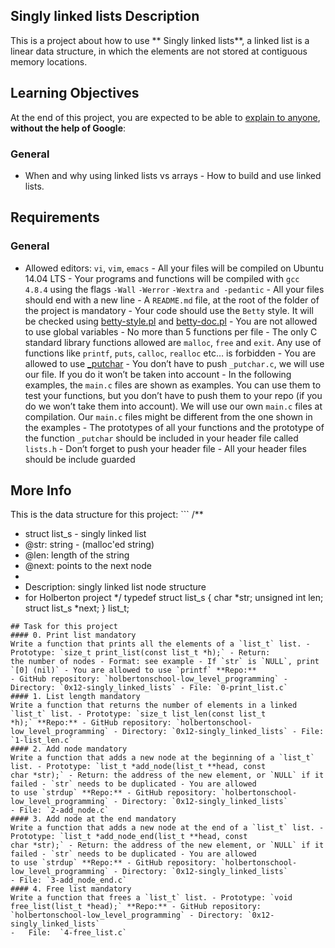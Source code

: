 ## Singly linked lists Description
This is a project about how to use ** Singly linked lists**, a linked list is a linear data structure, in which the elements 
are not stored at contiguous memory locations.
## Learning Objectives
At the end of this project, you are expected to be able to [explain to 
anyone](https://intranet.hbtn.io/rltoken/8bKyzTFahgtvQf7aftTjPw "explain to anyone"), **without the help of Google**:
### General
- When and why using linked lists vs arrays - How to build and use linked lists.
## Requirements
### General
- Allowed editors: `vi`, `vim`, `emacs` - All your files will be compiled on Ubuntu 14.04 LTS - Your programs and functions 
will be compiled with `gcc 4.8.4` using the flags `-Wall` `-Werror` `-Wextra` `and -pedantic` - All your files should end with 
a new line - A `README.md` file, at the root of the folder of the project is mandatory - Your code should use the `Betty` 
style. It will be checked using [betty-style.pl](https://github.com/holbertonschool/Betty/blob/master/betty-style.pl 
"betty-style.pl") and [betty-doc.pl](https://github.com/holbertonschool/Betty/blob/master/betty-doc.pl "betty-doc.pl") - You 
are not allowed to use global variables - No more than 5 functions per file - The only C standard library functions allowed 
are `malloc`, `free` and `exit`. Any use of functions like `printf`, `puts`, `calloc`, `realloc` etc… is forbidden - You are 
allowed to use [_putchar](https://github.com/holbertonschool/_putchar.c/blob/master/_putchar.c "_putchar") - You don’t have to 
push `_putchar.c`, we will use our file. If you do it won’t be taken into account - In the following examples, the `main.c` 
files are shown as examples. You can use them to test your functions, but you don’t have to push them to your repo (if you do 
we won’t take them into account). We will use our own `main.c` files at compilation. Our `main.c` files might be different 
from the one shown in the examples - The prototypes of all your functions and the prototype of the function `_putchar` should 
be included in your header file called `lists.h` - Don’t forget to push your header file - All your header files should be 
include guarded
## More Info
This is the data structure for this project: ``` /**
 * struct list_s - singly linked list
 * @str: string - (malloc'ed string)
 * @len: length of the string
 * @next: points to the next node
 *
 * Description: singly linked list node structure
 * for Holberton project
 */ typedef struct list_s {
    char *str;
    unsigned int len;
    struct list_s *next;
} list_t;
```
## Task for this project
#### 0. Print list mandatory
Write a function that prints all the elements of a `list_t` list. - Prototype: `size_t print_list(const list_t *h);` - Return: 
the number of nodes - Format: see example - If `str` is `NULL`, print `[0] (nil)` - You are allowed to use `printf` **Repo:** 
- GitHub repository: `holbertonschool-low_level_programming` - Directory: `0x12-singly_linked_lists` - File: `0-print_list.c`
#### 1. List length mandatory
Write a function that returns the number of elements in a linked `list_t` list. - Prototype: `size_t list_len(const list_t 
*h);` **Repo:** - GitHub repository: `holbertonschool-low_level_programming` - Directory: `0x12-singly_linked_lists` - File: 
`1-list_len.c`
#### 2. Add node mandatory
Write a function that adds a new node at the beginning of a `list_t` list. - Prototype: `list_t *add_node(list_t **head, const 
char *str);` - Return: the address of the new element, or `NULL` if it failed - `str` needs to be duplicated - You are allowed 
to use `strdup` **Repo:** - GitHub repository: `holbertonschool-low_level_programming` - Directory: `0x12-singly_linked_lists` 
- File: `2-add_node.c`
#### 3. Add node at the end mandatory
Write a function that adds a new node at the end of a `list_t` list. - Prototype: `list_t *add_node_end(list_t **head, const 
char *str);` - Return: the address of the new element, or `NULL` if it failed - `str` needs to be duplicated - You are allowed 
to use `strdup` **Repo:** - GitHub repository: `holbertonschool-low_level_programming` - Directory: `0x12-singly_linked_lists` 
- File: `3-add_node_end.c`
#### 4. Free list mandatory
Write a function that frees a `list_t` list. - Prototype: `void free_list(list_t *head);` **Repo:** - GitHub repository: 
`holbertonschool-low_level_programming` - Directory: `0x12-singly_linked_lists`
-   File:  `4-free_list.c`
